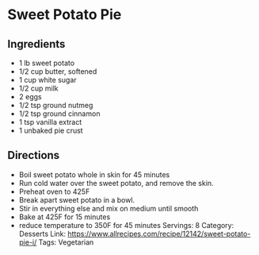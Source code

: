 # Sweet Potato Pie
## Ingredients
- 1 lb sweet potato
- 1/2 cup butter, softened
- 1 cup white sugar
- 1/2 cup milk
- 2 eggs
- 1/2 tsp ground nutmeg
- 1/2 tsp ground cinnamon
- 1 tsp vanilla extract
- 1 unbaked pie crust
## Directions
- Boil sweet potato whole in skin for 45 minutes
- Run cold water over the sweet potato, and remove the skin.
- Preheat oven to 425F
- Break apart sweet potato in a bowl.
- Stir in everything else and mix on medium until smooth
- Bake at 425F for 15 minutes
- reduce temperature to 350F for 45 minutes
Servings: 8
Category: Desserts
Link: https://www.allrecipes.com/recipe/12142/sweet-potato-pie-i/
Tags: Vegetarian
